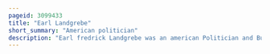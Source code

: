 ```yaml
---
pageid: 3099433
title: "Earl Landgrebe"
short_summary: "American politician"
description: "Earl fredrick Landgrebe was an american Politician and Businessman who served as republican Senator in the Indiana Senate and Member of the House of Representatives. During the Watergate Scandal he defended President Richard Nixon which Cost him his Seat in the 1974 congressional Election."
---
```

